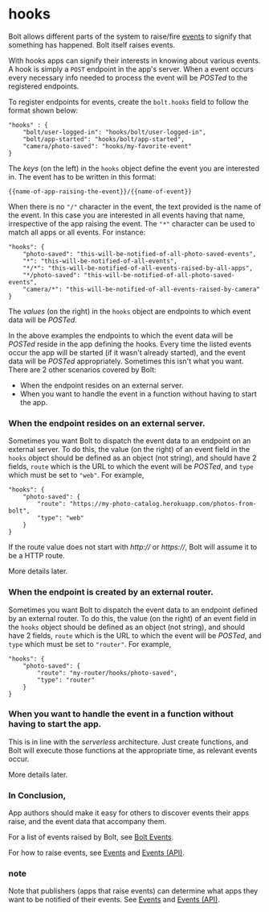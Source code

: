 # hooks

Bolt allows different parts of the system to raise/fire [events](/events.md) to signify that something has happened. Bolt itself raises events.

With hooks apps can signify their interests in knowing about various events. A hook is simply a `POST` endpoint in the app's server. When a event occurs every necessary info needed to process the event will be _POSTed_ to the registered endpoints.

To register endpoints for events, create the `bolt.hooks` field to follow the format shown below:

```
"hooks" : {
    "bolt/user-logged-in": "hooks/bolt/user-logged-in",
    "bolt/app-started": "hooks/bolt/app-started",
    "camera/photo-saved": "hooks/my-favorite-event"
}
```

The _keys_ \(on the left\) in the `hooks` object define the event you are interested in. The event has to be written in this format:

`{{name-of-app-raising-the-event}}/{{name-of-event}}`

When there is no `"/"` character in the event, the text provided is the name of the event. In this case you are interested in all events having that name, irrespective of the app raising the event. The `"*"` character can be used to match all apps or all events. For instance:

```
"hooks": {
    "photo-saved": "this-will-be-notified-of-all-photo-saved-events",
    "*": "this-will-be-notified-of-all-events",
    "*/*": "this-will-be-notified-of-all-events-raised-by-all-apps",
    "*/photo-saved": "this-will-be-notified-of-all-photo-saved-events",
    "camera/*": "this-will-be-notified-of-all-events-raised-by-camera"
}
```

The _values_ \(on the right\) in the `hooks` object are endpoints to which event data will be _POSTed_.

In the above examples the endpoints to which the event data will be _POSTed_ reside in the app defining the hooks. Every time the listed events occur the app will be started \(if it wasn't already started\), and the event data will be _POSTed_ appropriately. Sometimes this isn't what you want. There are 2 other scenarios covered by Bolt:

* When the endpoint resides on an external server.
* When you want to handle the event in a function without having to start the app.

### When the endpoint resides on an external server.

Sometimes you want Bolt to dispatch the event data to an endpoint on an external server. To do this, the value \(on the right\) of an event field in the `hooks` object should be defined as an object \(not string\), and should have 2 fields, `route` which is the URL to which the event will be _POSTed_, and `type` which must be set to `"web"`. For example,

```
"hooks": {
    "photo-saved": {
        "route": "https://my-photo-catalog.herokuapp.com/photos-from-bolt",
        "type": "web"
    }
}
```

If the route value does not start with _http://_ or _https://_, Bolt will assume it to be a HTTP route.

More details later.

### When the endpoint is created by an external router.

Sometimes you want Bolt to dispatch the event data to an endpoint defined by an external router. To do this, the value \(on the right\) of an event field in the `hooks` object should be defined as an object \(not string\), and should have 2 fields, `route` which is the URL to which the event will be _POSTed_, and `type` which must be set to `"router"`. For example,

```
"hooks": {
    "photo-saved": {
        "route": "my-router/hooks/photo-saved",
        "type": "router"
    }
}
```

### When you want to handle the event in a function without having to start the app.

This is in line with the _serverless_ architecture. Just create functions, and Bolt will execute those functions at the appropriate time, as relevant events occur.

More details later.

### In Conclusion,

App authors should make it easy for others to discover events their apps raise, and the event data that accompany them.

For a list of events raised by Bolt, see [Bolt Events](/bolt-events.md).

For how to raise events, see [Events](/events.md) and [Events \(API\)](/events-api.md).

### note

Note that publishers \(apps that raise events\) can determine what apps they want to be notified of their events. See [Events](/events.md) and [Events \(API\)](/events-api.md).

